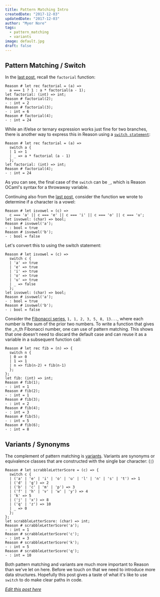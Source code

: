 ```yaml
---
title: Pattern Matching Intro
createdDate: "2017-12-03"
updatedDate: "2017-12-03"
author: "Myer Nore"
tags:
  - pattern_matching
  - variants
image: default.jpg
draft: false
---
```


## Pattern Matching / Switch

In the [last post](https://codekiln.github.io/gradus-reason/steps/2017-11-19--names-and-functions/),
recall the `factorial` function:

    Reason # let rec factorial = (a) =>
      a === 1 ? 1 : a * factorial(a - 1);
    let factorial: (int) => int;                                                              
    Reason # factorial(2);
    - : int = 2                                                                                       
    Reason # factorial(3);
    - : int = 6                                                                                       
    Reason # factorial(4);
    - : int = 24                                                                                      

While an if/else or ternary expression works just fine for two branches, there is another way to express this 
in Reason using a [`switch statement`](https://reasonml.github.io/guide/language/pattern-matching/#usage):

    Reason # let rec factorial = (a) =>
      switch a {
      | 1 => 1
      | _ => a * factorial (a - 1)
      };
    let factorial: (int) => int;                                                               
    Reason # factorial(4);
    - : int = 24

As you can see, the final case of the `switch` can be `_`, which is Reason OCaml's 
syntax for a throwaway variable.

Continuing also from the [last post](https://codekiln.github.io/gradus-reason/steps/2017-11-19--names-and-functions/), 
consider the function we wrote to determine if a character is a vowel:

    Reason # let isvowel = (c) =>
      c === 'a' || c === 'e' || c === 'i' || c === 'o' || c === 'u';
    let isvowel: (char) => bool;                                                              
    Reason # isvowel('a');
    - : bool = true                                                                                   
    Reason # isvowel('b');
    - : bool = false

Let's convert this to using the switch statement:

    Reason # let isvowel = (c) =>
      switch c {
      | 'a' => true
      | 'e' => true
      | 'i' => true
      | 'o' => true
      | 'u' => true
      | _ => false
      };
    let isvowel: (char) => bool;                                                               
    Reason # isvowel('a');
    - : bool = true                                                                                    
    Reason # isvowel('b');
    - : bool = false

Consider the [Fibonacci series](https://en.wikipedia.org/wiki/Fibonacci_number), 
`1, 1, 2, 3, 5, 8, 13...`, where each number is the sum of the prior two numbers.
To write a function that gives the \_n_th Fibonacci number, one can use of pattern matching.
This shows that one doesn't need to discard the default case and can reuse it as a variable 
in a subsequent function call:

    Reason # let rec fib = (n) => {
      switch n {
      | 0 => 0
      | 1 => 1
      | n => fib(n-2) + fib(n-1)
      };
    };
    let fib: (int) => int;                                                                     
    Reason # fib(1);
    - : int = 1                                                                                        
    Reason # fib(2);
    - : int = 1                                                                                        
    Reason # fib(3);
    - : int = 2                                                                                        
    Reason # fib(4);
    - : int = 3                                                                                        
    Reason # fib(5);
    - : int = 5                                                                                        
    Reason # fib(6);
    - : int = 8

## Variants / Synonyms

The complement of pattern matching is [variants](https://reasonml.github.io/guide/language/variant). 
Variants are synonyms or equivalence classes that are constructed with the single bar character: (`|`) 

    Reason # let scrabbleLetterScore = (c) => {
      switch c {
      | ('a' | 'e' | 'i' | 'o' | 'u' | 'l' | 'n' | 's' | 't') => 1
      | ('d' | 'g') => 2
      | ('b' | 'c' | 'm' | 'p') => 3
      | ('f' | 'h' | 'v' | 'w' | 'y') => 4
      | 'k' => 5
      | ('j' | 'x') => 8
      | ('q' | 'z') => 10
      | _ => 0
      };
    };
    let scrabbleLetterScore: (char) => int;                                                    
    Reason # scrabbleLetterScore('a');
    - : int = 1                                                                                        
    Reason # scrabbleLetterScore('c');
    - : int = 3                                                                                        
    Reason # scrabbleLetterScore('k');
    - : int = 5                                                                                        
    Reason # scrabbleLetterScore('q');
    - : int = 10

Both pattern matching and variants are much more important to Reason than we've let on here.
Before we touch on that we need to introduce more data structures. Hopefully this post gives 
a taste of what it's like to use `switch` to do make clear paths in code.

_[Edit this post here](https://github.com/codekiln/gradus-reason/tree/master/data/steps/2017-12-03--pattern-matching-intro/index.md)_
